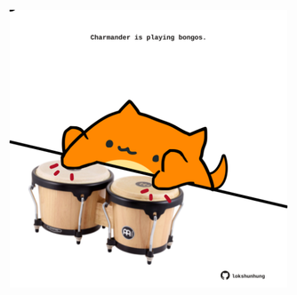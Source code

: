 <!-- built at 16/08/2021, 22:01:47 UTC -->
<p align="center">
  <img width="500" height="500" src="./ReadmeImage.svg">
</p>
